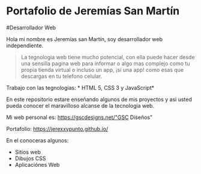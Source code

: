 # Portafolio de Jeremías San Martín
#Desarrollador Web

Hola mi nombre es Jeremías san Martín, soy desarrollador web independiente.

>La tegnologia web tiene mucho potencial, con ella puede hacer desde una sensilla pagina web para informar o algo mas complejo como tu propia tienda virtual o incluso un app, ¡sí una app! como esas que descargas en tu telefono celular.

Trabajo con las tegnologias: * HTML 5, CSS 3 y JavaScript* 

En este repositorio estare enseñando algunos de mis proyectos y asi usted pueda conocer el maravilloso alcanse de la tecnologia web.

Mi web personal es: https://gscdesigns.net/"GSC Diseños"

Portafolio:  https://jerexxypunto.github.io/

En el conoceras algunos:
* Sitios web
* Dibujos CSS
* Aplicaciónes Web

